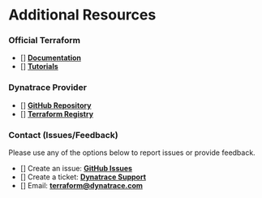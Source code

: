 # Additional Resources

### Official Terraform
- [] **[Documentation](https://developer.hashicorp.com/terraform/docs)**
- [] **[Tutorials](https://developer.hashicorp.com/terraform/tutorials)**

### Dynatrace Provider
- [] **[GitHub Repository](https://github.com/dynatrace-oss/terraform-provider-dynatrace)**
- [] **[Terraform Registry](https://registry.terraform.io/providers/dynatrace-oss/dynatrace/latest/docs)**

### Contact (Issues/Feedback)
Please use any of the options below to report issues or provide feedback.
- [] Create an issue: **[GitHub Issues](https://github.com/dynatrace-oss/terraform-provider-dynatrace/issues)**
- [] Create a ticket: **[Dynatrace Support](https://one.dynatrace.com/hc/en-us/requests)**
- [] Email: **terraform@dynatrace.com** 